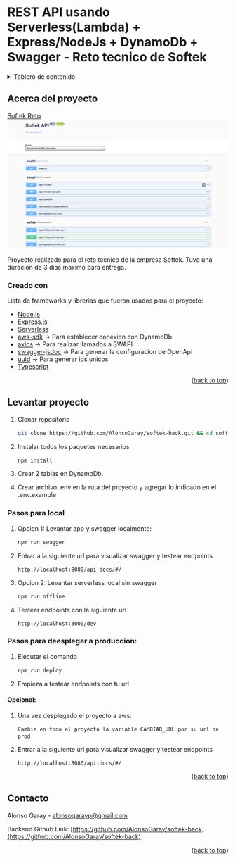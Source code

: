 # REST API usando Serverless(Lambda) + Express/NodeJs + DynamoDb + Swagger - Reto tecnico de Softek

<details>
  <summary>Tablero de contenido</summary>
  <ol>
    <li>
      <a href="#acerca-del-proyecto">Acerca del proyecto</a>
      <ul>
        <li><a href="#creado-con">Creado con</a></li>
      </ul>
    </li>
    <li>
      <a href="#levantar-proyecto">Levantar proyecto localmente</a>
      <ul>
        <li><a href="#pasos">Pasos</a></li>
      </ul>
    </li>
    <li>
      <a href="#pasos-despliegue">Pasos para deesplegar a produccion:</a>
    </li>
    <li><a href="#contacto">Contacto</a></li>
  </ol>
</details>

## Acerca del proyecto

[Softek Reto](https://app.swaggerhub.com/apis-docs/ALONSOGARAYP/softek-api/1.0.0)
![alt text](https://raw.githubusercontent.com/AlonsoGaray/softek-back/main/src/assets/Proyecto.png)

Proyecto realizado para el reto tecnico de la empresa Softek. Tuvo una duracion de 3 dias maximo para entrega.

### Creado con

Lista de frameworks y librerias que fueron usados para el proyecto:

- [Node.js](https://nodejs.org/en)
- [Express.js](https://expressjs.com/)
- [Serverless](https://www.serverless.com/)
- [aws-sdk](https://aws.amazon.com/sdk-for-javascript/) -> Para establecer conexion con DynamoDb
- [axios](https://axios-http.com/) -> Para realizar llamados a SWAPI
- [swagger-jsdoc](https://www.npmjs.com/package/swagger-jsdoc) -> Para generar la configuracion de OpenApi
- [uuid](https://www.npmjs.com/package/uuid) -> Para generar ids unicos
- [Typescript](https://www.typescriptlang.org/)

<p align="right">(<a href="#top">back to top</a>)</p>

## Levantar proyecto

1. Clonar repositorio
   ```sh
   git clone https://github.com/AlonsoGaray/softek-back.git && cd softek-back
   ```
2. Instalar todos los paquetes necesarios
   ```sh
   npm install
   ```
3. Crear 2 tablas en DynamoDb.

4. Crear archivo .env en la ruta del proyecto y agregar lo indicado en el .env.example

### Pasos para local

1. Opcion 1: Levantar app y swagger localmente:
   ```sh
   npm run swagger
   ```
2. Entrar a la siguiente url para visualizar swagger y testear endpoints
   ```url
   http://localhost:8080/api-docs/#/
   ```
3. Opcion 2: Levantar serverless local sin swagger
   ```sh
   npm run offline
   ```
4. Testear endpoints con la siguiente url
   ```url
   http://localhost:3000/dev
   ```

### Pasos para deesplegar a produccion:

1. Ejecutar el comando
   ```sh
   npm run deploy
   ```
2. Empieza a testear endpoints con tu url

#### Opcional:

1. Una vez desplegado el proyecto a aws:
   ```
   Cambie en todo el proyecto la variable CAMBIAR_URL por su url de prod
   ```
2. Entrar a la siguiente url para visualizar swagger y testear endpoints
   ```url
   http://localhost:8080/api-docs/#/
   ```

<p align="right">(<a href="#top">back to top</a>)</p>

## Contacto

Alonso Garay - alonsogarayp@gmail.com

Backend Github Link: [https://github.com/AlonsoGaray/softek-back](https://github.com/AlonsoGaray/softek-back)

<p align="right">(<a href="#top">back to top</a>)</p>
